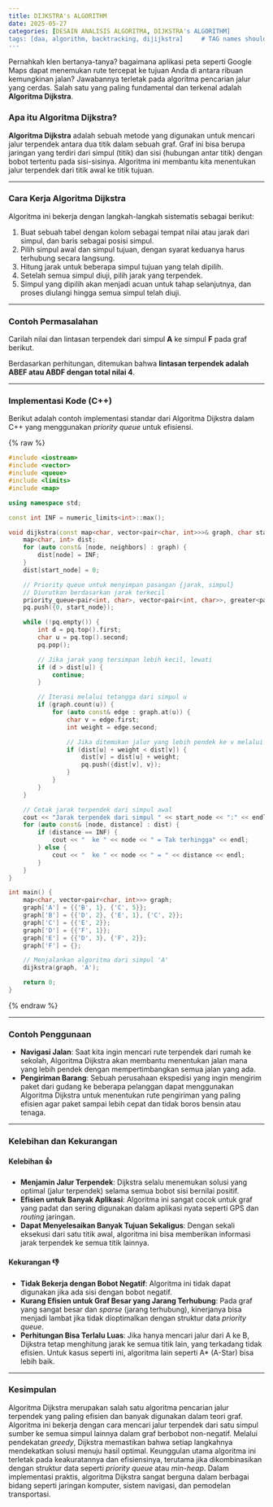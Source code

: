 ```yaml
---
title: DIJKSTRA's ALGORITHM
date: 2025-05-27
categories: [DESAIN ANALISIS ALGORITMA, DIJKSTRA's ALGORITHM]
tags: [daa, algorithm, backtracking, dijijkstra]     # TAG names should always be lowercase
---
```


Pernahkah klen bertanya-tanya? bagaimana aplikasi peta seperti Google Maps dapat menemukan rute tercepat ke tujuan Anda di antara ribuan kemungkinan jalan? Jawabannya terletak pada algoritma pencarian jalur yang cerdas. Salah satu yang paling fundamental dan terkenal adalah **Algoritma Dijkstra**.

### Apa itu Algoritma Dijkstra?

**Algoritma Dijkstra** adalah sebuah metode yang digunakan untuk mencari jalur terpendek antara dua titik dalam sebuah graf. Graf ini bisa berupa jaringan yang terdiri dari simpul (titik) dan sisi (hubungan antar titik) dengan bobot tertentu pada sisi-sisinya. Algoritma ini membantu kita menentukan jalur terpendek dari titik awal ke titik tujuan.

-----

### Cara Kerja Algoritma Dijkstra

Algoritma ini bekerja dengan langkah-langkah sistematis sebagai berikut:

1.  Buat sebuah tabel dengan kolom sebagai tempat nilai atau jarak dari simpul, dan baris sebagai posisi simpul.
2.  Pilih simpul awal dan simpul tujuan, dengan syarat keduanya harus terhubung secara langsung.
3.  Hitung jarak untuk beberapa simpul tujuan yang telah dipilih.
4.  Setelah semua simpul diuji, pilih jarak yang terpendek.
5.  Simpul yang dipilih akan menjadi acuan untuk tahap selanjutnya, dan proses diulangi hingga semua simpul telah diuji.

-----

### Contoh Permasalahan

Carilah nilai dan lintasan terpendek dari simpul **A** ke simpul **F** pada graf berikut.

Berdasarkan perhitungan, ditemukan bahwa **lintasan terpendek adalah ABEF atau ABDF dengan total nilai 4**.

-----

### Implementasi Kode (C++)

Berikut adalah contoh implementasi standar dari Algoritma Dijkstra dalam C++ yang menggunakan *priority queue* untuk efisiensi.


{% raw %}
```cpp
#include <iostream>
#include <vector>
#include <queue>
#include <limits>
#include <map>

using namespace std;

const int INF = numeric_limits<int>::max();

void dijkstra(const map<char, vector<pair<char, int>>>& graph, char start_node) {
    map<char, int> dist;
    for (auto const& [node, neighbors] : graph) {
        dist[node] = INF;
    }
    dist[start_node] = 0;

    // Priority queue untuk menyimpan pasangan {jarak, simpul}
    // Diurutkan berdasarkan jarak terkecil
    priority_queue<pair<int, char>, vector<pair<int, char>>, greater<pair<int, char>>> pq;
    pq.push({0, start_node});

    while (!pq.empty()) {
        int d = pq.top().first;
        char u = pq.top().second;
        pq.pop();

        // Jika jarak yang tersimpan lebih kecil, lewati
        if (d > dist[u]) {
            continue;
        }

        // Iterasi melalui tetangga dari simpul u
        if (graph.count(u)) {
            for (auto const& edge : graph.at(u)) {
                char v = edge.first;
                int weight = edge.second;

                // Jika ditemukan jalur yang lebih pendek ke v melalui u
                if (dist[u] + weight < dist[v]) {
                    dist[v] = dist[u] + weight;
                    pq.push({dist[v], v});
                }
            }
        }
    }

    // Cetak jarak terpendek dari simpul awal
    cout << "Jarak terpendek dari simpul " << start_node << ":" << endl;
    for (auto const& [node, distance] : dist) {
        if (distance == INF) {
            cout << "  ke " << node << " = Tak terhingga" << endl;
        } else {
            cout << "  ke " << node << " = " << distance << endl;
        }
    }
}

int main() {
    map<char, vector<pair<char, int>>> graph;
    graph['A'] = {{'B', 1}, {'C', 5}};
    graph['B'] = {{'D', 2}, {'E', 1}, {'C', 2}};
    graph['C'] = {{'E', 2}};
    graph['D'] = {{'F', 1}};
    graph['E'] = {{'D', 3}, {'F', 2}};
    graph['F'] = {};

    // Menjalankan algoritma dari simpul 'A'
    dijkstra(graph, 'A');

    return 0;
}
```
{% endraw %}


-----

### Contoh Penggunaan

  * **Navigasi Jalan**: Saat kita ingin mencari rute terpendek dari rumah ke sekolah, Algoritma Dijkstra akan membantu menentukan jalan mana yang lebih pendek dengan mempertimbangkan semua jalan yang ada.
  * **Pengiriman Barang**: Sebuah perusahaan ekspedisi yang ingin mengirim paket dari gudang ke beberapa pelanggan dapat menggunakan Algoritma Dijkstra untuk menentukan rute pengiriman yang paling efisien agar paket sampai lebih cepat dan tidak boros bensin atau tenaga.

-----

### Kelebihan dan Kekurangan

#### Kelebihan 👍

  * **Menjamin Jalur Terpendek**: Dijkstra selalu menemukan solusi yang optimal (jalur terpendek) selama semua bobot sisi bernilai positif.
  * **Efisien untuk Banyak Aplikasi**: Algoritma ini sangat cocok untuk graf yang padat dan sering digunakan dalam aplikasi nyata seperti GPS dan *routing* jaringan.
  * **Dapat Menyelesaikan Banyak Tujuan Sekaligus**: Dengan sekali eksekusi dari satu titik awal, algoritma ini bisa memberikan informasi jarak terpendek ke semua titik lainnya.

#### Kekurangan 👎

  * **Tidak Bekerja dengan Bobot Negatif**: Algoritma ini tidak dapat digunakan jika ada sisi dengan bobot negatif.
  * **Kurang Efisien untuk Graf Besar yang Jarang Terhubung**: Pada graf yang sangat besar dan *sparse* (jarang terhubung), kinerjanya bisa menjadi lambat jika tidak dioptimalkan dengan struktur data *priority queue*.
  * **Perhitungan Bisa Terlalu Luas**: Jika hanya mencari jalur dari A ke B, Dijkstra tetap menghitung jarak ke semua titik lain, yang terkadang tidak efisien. Untuk kasus seperti ini, algoritma lain seperti A\* (A-Star) bisa lebih baik.

-----

### Kesimpulan

Algoritma Dijkstra merupakan salah satu algoritma pencarian jalur terpendek yang paling efisien dan banyak digunakan dalam teori graf. Algoritma ini bekerja dengan cara mencari jalur terpendek dari satu simpul sumber ke semua simpul lainnya dalam graf berbobot non-negatif. Melalui pendekatan *greedy*, Dijkstra memastikan bahwa setiap langkahnya mendekatkan solusi menuju hasil optimal. Keunggulan utama algoritma ini terletak pada keakuratannya dan efisiensinya, terutama jika dikombinasikan dengan struktur data seperti *priority queue* atau *min-heap*. Dalam implementasi praktis, algoritma Dijkstra sangat berguna dalam berbagai bidang seperti jaringan komputer, sistem navigasi, dan pemodelan transportasi.